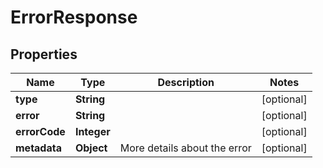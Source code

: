

# ErrorResponse


## Properties

| Name | Type | Description | Notes |
|------------ | ------------- | ------------- | -------------|
|**type** | **String** |  |  [optional] |
|**error** | **String** |  |  [optional] |
|**errorCode** | **Integer** |  |  [optional] |
|**metadata** | **Object** | More details about the error |  [optional] |



